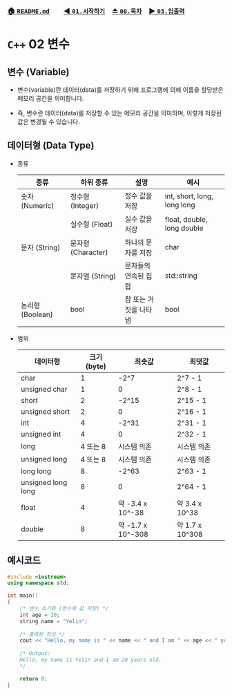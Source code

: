 ### [🏠 `README.md`](../../README.md)　　[◀️ `01.시작하기`](./01_시작하기.md)　[⏏️ `00.목차`](./00_목차.md)　[▶️ `03.입출력`](./03_입출력.md)

# `C++` 02 변수

## 변수 (Variable)
- 변수(variable)란 데이터(data)를 저장하기 위해 프로그램에 의해 이름을 할당받은 메모리 공간을 의미합니다.

- 즉, 변수란 데이터(data)를 저장할 수 있는 메모리 공간을 의미하며, 이렇게 저장된 값은 변경될 수 있습니다.

## 데이터형 (Data Type)
- 종류

    | 종류 | 하위 종류 | 설명 | 예시 |
    |---|---|---|---|
    | 숫자 (Numeric) | 정수형 (Integer) | 정수 값을 저장 | int, short, long, long long |
    |  | 실수형 (Float) | 실수 값을 저장 | float, double, long double |
    | 문자 (String) | 문자형 (Character) | 하나의 문자를 저장 | char |
    |  | 문자열 (String) | 문자들의 연속된 집합 | std::string |
    | 논리형 (Boolean) | bool | 참 또는 거짓을 나타냄 | bool |

- 범위

    | 데이터형 | 크기 (byte) | 최솟값 | 최댓값 |
    |---|---|---|---|
    | char | 1 | -2^7 | 2^7 - 1 |
    | unsigned char | 1 | 0 | 2^8 - 1 |
    | short | 2 | -2^15 | 2^15 - 1 |
    | unsigned short | 2 | 0 | 2^16 - 1 |
    | int | 4 | -2^31 | 2^31 - 1 |
    | unsigned int | 4 | 0 | 2^32 - 1 |
    | long | 4 또는 8 | 시스템 의존 | 시스템 의존 |
    | unsigned long | 4 또는 8 | 시스템 의존 | 시스템 의존 |
    | long long | 8 | -2^63 | 2^63 - 1 |
    | unsigned long long | 8 | 0 | 2^64 - 1 |
    | float | 4 | 약 -3.4 x 10^-38 | 약 3.4 x 10^38 |
    | double | 8 | 약 -1.7 x 10^-308 | 약 1.7 x 10^308 |

## 예시코드
```cpp
#include <iostream>
using namespace std;

int main()
{
    /* 변수 초기화 (변수에 값 저장) */
    int age = 20;
    string name = "Yelin";
    
    /* 출력문 작성 */
    cout << "Hello, my name is " << name << " and I am " << age << " years old." << endl;
    
    /* Output:
    Hello, my name is Yelin and I am 20 years old.
    */

    return 0;
}
```
